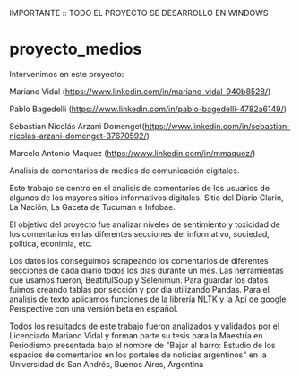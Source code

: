 IMPORTANTE :: TODO EL PROYECTO SE DESARROLLO EN WINDOWS

# proyecto_medios 

Intervenimos en este proyecto:

Mariano Vidal (https://www.linkedin.com/in/mariano-vidal-940b8528/)

Pablo Bagedelli (https://www.linkedin.com/in/pablo-bagedelli-4782a6149/)

Sebastian Nicolás Arzani Domenget(https://www.linkedin.com/in/sebastian-nicolas-arzani-domenget-37670592/)

Marcelo Antonio Maquez (https://www.linkedin.com/in/mmaquez/)

Analisis de comentarios de medios de comunicación digitales.

Este trabajo se centro en el análisis de comentarios de los usuarios de algunos de los mayores sitios informativos digitales.
Sitio del Diario Clarín, La Nación, La Gaceta de Tucuman e Infobae.

El objetivo del proyecto fue analizar niveles de sentimiento y toxicidad de los comentarios en las diferentes secciones del informativo, sociedad, política, econimia, etc.

Los datos los conseguimos scrapeando los comentarios de diferentes secciones de cada diario todos los días durante un mes. Las herramientas que usamos fueron, BeatifulSoup y Selenimun.
Para guardar los datos fuimos creando tablas por sección y por día utilizando Pandas.
Para el analisis de texto aplicamos funciones de la librería NLTK y la Api de google Perspective con una versión beta en español.

Todos los resultados de este trabajo fueron analizados y validados por el Licenciado Mariano Vidal y forman parte su tesis para la Maestría en Periodismo presentada bajo el nombre de "Bajar al barro: Estudio de los espacios de comentarios en los portales de noticias argentinos" en la Universidad de San Andrés, Buenos Aires, Argentina

